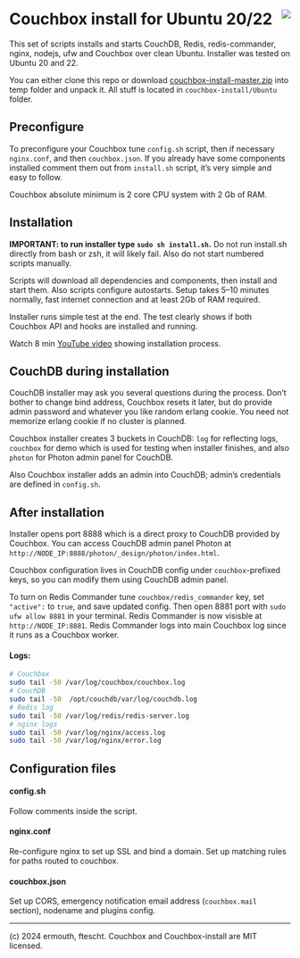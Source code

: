 # <img align="right" src="https://cdn.cloudwall.me/couchbox/couchbox-github.svg" /> Couchbox install for Ubuntu 20/22

This set of scripts installs and starts CouchDB, Redis, redis-commander, nginx, nodejs, ufw 
and Couchbox over clean Ubuntu. Installer was tested on Ubuntu 20 and 22. 

You can either clone this repo or download 
[couchbox-install-master.zip](https://github.com/ermouth/couchbox-install/archive/refs/heads/master.zip) 
into temp folder and unpack it. All stuff is located in `couchbox-install/Ubuntu` folder.

## Preconfigure

To preconfigure your Couchbox tune `config.sh` script, then if necessary `nginx.conf`, 
and then `couchbox.json`. If you already have some components installed comment them out from 
`install.sh` script, it’s very simple and easy to follow.

Couchbox absolute minimum is 2 core CPU system with 2 Gb of RAM. 

## Installation

__IMPORTANT: to run installer type `sudo sh install.sh`.__ Do not run install.sh directly 
from bash or zsh, it will likely fail. Also do not start numbered scripts manually.

Scripts will download all dependencies and components, then install and start them.
Also scripts configure autostarts. Setup takes 5–10 minutes normally, fast internet 
connection and at least 2Gb of RAM required.

Installer runs simple test at the end. The test clearly shows if both Couchbox API 
and hooks are installed and running.

Watch 8 min [YouTube video](https://youtu.be/SzRzMZVN5NU) showing installation process.

## CouchDB during installation

CouchDB installer may ask you several questions during the process. Don’t bother to change 
bind address, Couchbox resets it later, but do provide admin password and whatever you 
like random erlang cookie. You need not memorize erlang cookie if no cluster is planned. 

Couchbox installer creates 3 buckets in CouchDB: `log` for reflecting logs, `couchbox` for 
demo which is used for testing when installer finishes, and also `photon` for 
Photon admin panel for CouchDB.

Also Couchbox installer adds an admin into CouchDB; admin’s credentials are defined 
in `config.sh`.

## After installation

Installer opens port 8888 which is a direct proxy to CouchDB provided by Couchbox. You can 
access CouchDB admin panel Photon at `http://NODE_IP:8888/photon/_design/photon/index.html`. 

Couchbox configuration lives in CouchDB config under `couchbox`-prefixed keys, so you can 
modify them using CouchDB admin panel.

To turn on Redis Commander tune `couchbox/redis_commander` key, set `"active":` to `true`,
and save updated config. Then open 8881 port with `sudo ufw allow 8881` in your terminal. 
Redis Commander is now visisble at `http://NODE_IP:8881`. Redis Commander logs into 
main Couchbox log since it runs as a Couchbox worker.

#### Logs:
```bash
# Couchbox
sudo tail -50 /var/log/couchbox/couchbox.log
# CouchDB
sudo tail -50  /opt/couchdb/var/log/couchdb.log
# Redis log
sudo tail -50 /var/log/redis/redis-server.log
# nginx logs
sudo tail -50 /var/log/nginx/access.log
sudo tail -50 /var/log/nginx/error.log
```

## Configuration files

#### config.sh

Follow comments inside the script.

#### nginx.conf

Re-configure nginx to set up SSL and bind a domain. Set up matching rules for paths 
routed to couchbox.

#### couchbox.json

Set up CORS, emergency notification email address (`couchbox.mail` section), nodename
and plugins config. 

-----------
(c) 2024 ermouth, ftescht. Couchbox and Couchbox-install are MIT licensed.